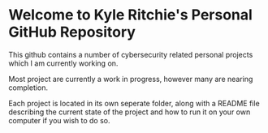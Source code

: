 <h1>Welcome to Kyle Ritchie's Personal GitHub Repository</h1>

This github contains a number of cybersecurity related personal projects which I am currently working on. 

Most project are currently a work in progress, however many are nearing completion. 

Each project is located in its own seperate folder, along with a README file describing the current state of the project and how to run it on your own computer if you wish to do so. 
